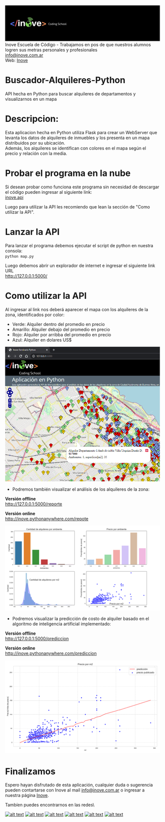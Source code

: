 ![Inove banner](/inove.jpg)
Inove Escuela de Código - Trabajamos en pos de que nuestros alumnos logren sus metras personales y profesionales\
info@inove.com.ar\
Web: [Inove](http://inove.com.com)

# Buscador-Alquileres-Python
API hecha en Python para buscar alquileres de departamentos y visualizarnos en un mapa

# Descripcion:
Esta aplicacion hecha en Python utiliza Flask para crear un WebServer que levanta los datos de alquileres de inmuebles
y los presenta en un mapa distribuidos por su ubicación.\
Además, los alquileres se identifican con colores en el mapa según el precio y relación con la media.

# Probar el programa en la nube
Si desean probar como funciona este programa sin necesidad de descargar el código pueden ingresar al siguiente link:\
[inove.api](http://inove.pythonanywhere.com/)

Luego para utilizar la API les recomiendo que lean la sección de "Como utilizar la API".

# Lanzar la API
Para lanzar el programa debemos ejecutar el script de python en nuestra consola:\
`python map.py`

Luego debemos abrir un explorador de internet e ingresar el siguiente link URL\
http://127.0.0.1:5000/

# Como utilizar la API
Al ingresar al link nos deberá aparecer el mapa con los alquileres de la zona, identificados por color:
- Verde: Alquiler dentro del promedio en precio
- Amarillo: Alquiler debajo del promedio en precio
- Rojo: Alquiler por arribba del promedio en precio
- Azul: Alquiler en dolares US$

![Inove banner](/images/mapa.png)

- Podremos también visualizar el análisis de los alquileres de la zona:

__Versión offline__\
http://127.0.0.1:5000/reporte

__Versión online__\
http://inove.pythonanywhere.com/repote

![Inove banner](/images/reporte.png)

- Podremos visualizar la predicción de costo de alquiler basado en el algoritmo de inteligencia artificial implementado:

__Versión offline__\
http://127.0.0.1:5000/prediccion

__Versión online__\
http://inove.pythonanywhere.com/prediccion

![Inove banner](/images/prediccion.png)

# Finalizamos
Espero hayan disfrutado de esta aplicación, cualquier duda o sugerencia pueden contartarse con Inove al mail info@inove.com.ar
o ingresar a nuestra página [Inove](http://inove.com.com).

Tambíen puedes encontrarnos en las redes\

[![alt text][1.1]][1]
[![alt text][2.1]][2]
[![alt text][3.1]][3]
[![alt text][4.1]][4]
[![alt text][5.1]][5]
[![alt text][6.1]][6]

[1.1]: http://i.imgur.com/P3YfQoD.png (facebook icon with padding)
[2.1]: (/assets/facebook.png) (google plus icon with padding)
[3.1]: http://i.imgur.com/tXSoThF.png (twitter icon with padding)
[4.1]: http://i.imgur.com/YckIOms.png (tumblr icon with padding)
[5.1]: http://i.imgur.com/1AGmwO3.png (dribbble icon with padding)
[6.1]: http://i.imgur.com/0o48UoR.png (github icon with padding)

[1]: https://web.facebook.com/inovecode/
[2]: https://plus.google.com/+CarlSednaoui
[3]: https://twitter.com/inovecode
[4]: http://carlsed.tumblr.com
[5]: http://dribbble.com/carlsednaoui
[6]: http://www.github.com/carlsednaoui


